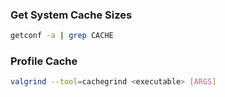 ### Get System Cache Sizes
```bash
getconf -a | grep CACHE
```

### Profile Cache
```bash
valgrind --tool=cachegrind <executable> [ARGS]
```